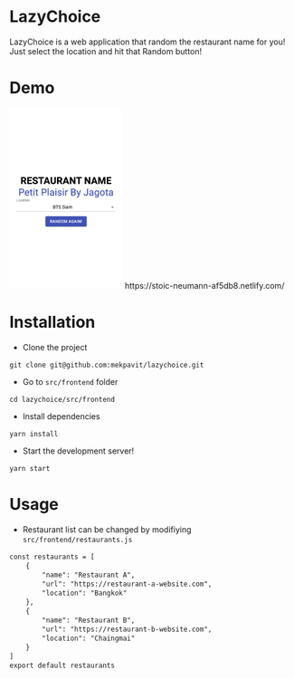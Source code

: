 # LazyChoice
LazyChoice is a web application that random the restaurant name for you! Just select the location and hit that Random button!

# Demo
<img src="https://raw.githubusercontent.com/mekpavit/lazychoice/master/stoic-neumann-af5db8.netlify.com_.png" width=200>
https://stoic-neumann-af5db8.netlify.com/

# Installation

* Clone the project
```
git clone git@github.com:mekpavit/lazychoice.git
```
* Go to `src/frontend` folder
```
cd lazychoice/src/frontend
```
* Install dependencies
```
yarn install
```
* Start the development server!
```
yarn start
```

# Usage

* Restaurant list can be changed by modifiying `src/frontend/restaurants.js`
```
const restaurants = [
    {
        "name": "Restaurant A",
        "url": "https://restaurant-a-website.com",
        "location": "Bangkok"
    },
    {
        "name": "Restaurant B",
        "url": "https://restaurant-b-website.com",
        "location": "Chaingmai"
    }
]
export default restaurants
```
